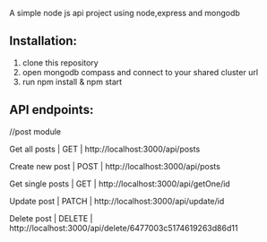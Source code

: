 
<!-- DATABASE_URL = mongodb+srv://nasirautonomy:id@cluster0.sr0nedv.mongodb.net/

#Replace VID


# JWT configuration
JWT_SECRET=
JWT_EXPIRES_IN=1d
JWT_REFRESH_SECRET=
JWT_REFRESH_EXPIRES_IN=7d

# Port for your server
PORT=3000 -->



A simple node js api project using node,express and mongodb

Installation:
-------------

1. clone this repository
2. open mongodb compass and connect to your shared cluster url
2. run npm install & npm start

API endpoints:
--------------

//post module

Get all posts                       | GET               | http://localhost:3000/api/posts

Create new post                     | POST              | http://localhost:3000/api/posts

Get single posts                    | GET               | http://localhost:3000/api/getOne/id

Update post                         | PATCH             | http://localhost:3000/api/update/id

Delete post                         | DELETE            | http://localhost:3000/api/delete/6477003c5174619263d86d11



